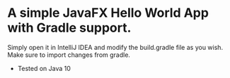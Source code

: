 # A simple JavaFX Hello World App with Gradle support. 
Simply open it in IntelliJ IDEA and modify the build.gradle file as you wish.
Make sure to import changes from gradle.
- Tested on Java 10
